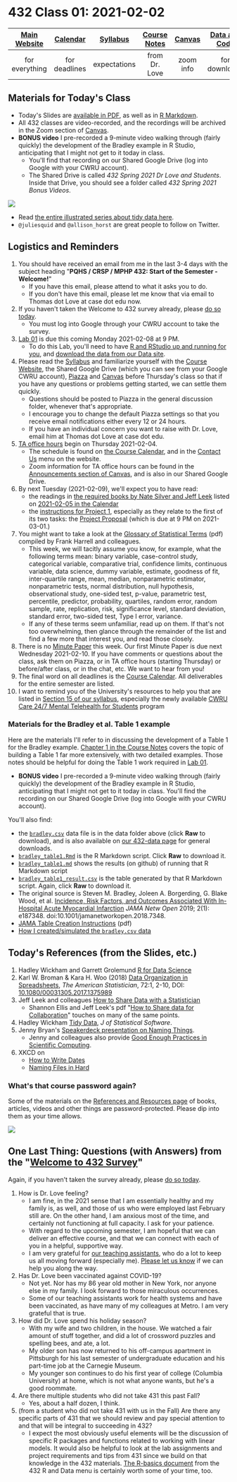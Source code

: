 # 432 Class 01: 2021-02-02

[Main Website](https://thomaselove.github.io/432/) | [Calendar](https://thomaselove.github.io/432/calendar.html) | [Syllabus](https://thomaselove.github.io/432-2021-syllabus/) | [Course Notes](https://thomaselove.github.io/432-notes/) | [Canvas](https://canvas.case.edu) | [Data and Code](https://github.com/THOMASELOVE/432-data) | [Sources](https://github.com/THOMASELOVE/432-2021/edit/master/references) | [Contact Us](https://thomaselove.github.io/432/contact.html)
:-----------: | :--------------: | :----------: | :---------: | :-------------: | :-----------: | :------------: | :-------------:
for everything | for deadlines | expectations | from Dr. Love | zoom info | for downloads | to read/watch | need help?

## Materials for Today's Class

- Today's Slides are [available in PDF](https://github.com/THOMASELOVE/432-2021/blob/master/classes/class01/432_2021_slides01.pdf), as well as in [R Markdown](https://github.com/THOMASELOVE/432-2021/blob/master/classes/class01/432_2021_slides01.Rmd).
- All 432 classes are video-recorded, and the recordings will be archived in the Zoom section of [Canvas](https://canvas.case.edu).
- **BONUS video** I pre-recorded a 9-minute video walking through (fairly quickly) the development of the Bradley example in R Studio, anticipating that I might not get to it today in class. 
    - You'll find that recording on our Shared Google Drive (log into Google with your CWRU account).
    - The Shared Drive is called *432 Spring 2021 Dr Love and Students*. Inside that Drive, you should see a folder called *432 Spring 2021 Bonus Videos*. 

![](https://github.com/THOMASELOVE/432-2021/blob/master/classes/class01/figures/lowndes_tidy_tw.png)

- Read [the entire illustrated series about tidy data here](https://twitter.com/juliesquid/status/1315710359404113920). 
- `@juliesquid` and `@allison_horst` are great people to follow on Twitter. 

## Logistics and Reminders

1. You should have received an email from me in the last 3-4 days with the subject heading "**PQHS / CRSP / MPHP 432: Start of the Semester - Welcome!**" 
    - If you have this email, please attend to what it asks you to do. 
    - If you don't have this email, please let me know that via email to Thomas dot Love at case dot edu now.
2. If you haven't taken the Welcome to 432 survey already, please [do so today](http://bit.ly/432-2021-welcome-survey).
    - You must log into Google through your CWRU account to take the survey.
3. [Lab 01](https://github.com/THOMASELOVE/432-2021/tree/master/labs/lab01) is due this coming Monday 2021-02-08 at 9 PM.
    - To do this Lab, you'll need to have [R and RStudio up and running for you](https://thomaselove.github.io/432/software_install.html), and [download the data from our Data site](https://thomaselove.github.io/432/data_index.html).
4. Please read the [Syllabus](https://thomaselove.github.io/432-2021-syllabus/) and familiarize yourself with the [Course Website](https://thomaselove.github.io/432), the Shared Google Drive (which you can see from your Google CWRU account), [Piazza](https://piazza.com/case/spring2021/pqhs432) and [Canvas](https://canvas.case.edu/) before Thursday's class so that if you have any questions or problems getting started, we can settle them quickly.
    - Questions should be posted to Piazza in the general discussion folder, whenever that's appropriate.
    - I encourage you to change the default Piazza settings so that you receive email notifications either every 12 or 24 hours.
    - If you have an individual concern you want to raise with Dr. Love, email him at Thomas dot Love at case dot edu.
5. [TA office hours](https://thomaselove.github.io/432/calendar.html#TA_Office_Hours) begin on Thursday 2021-02-04. 
    - The schedule is found on [the Course Calendar](https://thomaselove.github.io/432/calendar.html#TA_Office_Hours), and in the [Contact Us](https://thomaselove.github.io/432/contact.html) menu on the website.
    - Zoom information for TA office hours can be found in the [Announcements section of Canvas](https://canvas.case.edu/), and is also in our Shared Google Drive.
6. By next Tuesday (2021-02-09), we'll expect you to have read:
    - the readings in [the required books by Nate Silver and Jeff Leek](https://thomaselove.github.io/432/calendar.html#Readings) listed on [2021-02-05 in the Calendar](https://thomaselove.github.io/432/calendar.html#February_2021)
    - the [instructions for Project 1](https://github.com/THOMASELOVE/432-2021/blob/master/project1/README.md), especially as they relate to the first of its two tasks: the [Project Proposal](https://github.com/THOMASELOVE/432-2021/blob/master/project1/01_project1_proposal.md) (which is due at 9 PM on 2021-03-01.)
7. You might want to take a look at the [Glossary of Statistical Terms](https://hbiostat.org/doc/glossary.pdf) (pdf) compiled by Frank Harrell and colleagues. 
    - This week, we will tacitly assume you know, for example, what the following terms mean: binary variable, case-control study, categorical variable, comparative trial, confidence limits, continuous variable, data science, dummy variable, estimate, goodness of fit, inter-quartile range, mean, median, nonparametric estimator, nonparametric tests, normal distribution, null hypothesis, observational study, one-sided test, p-value, parametric test, percentile, predictor, probability, quartiles, random error, random sample, rate, replication, risk, significance level, standard deviation, standard error, two-sided test, Type I error, variance.
    - If any of these terms seem unfamiliar, read up on them. If that's not too overwhelming, then glance through the remainder of the list and find a few more that interest you, and read those closely.
8. There is no [Minute Paper](https://github.com/THOMASELOVE/432-2021/blob/master/minutepapers/README.md) this week. Our first Minute Paper is due next Wednesday 2021-02-10. If you have comments or questions about the class, ask them on Piazza, or in TA office hours (starting Thursday) or before/after class, or in the chat, etc. We want to hear from you!
9. The final word on all deadlines is the [Course Calendar](https://thomaselove.github.io/432/calendar.html). All deliverables for the entire semester are listed.
10. I want to remind you of the University's resources to help you that are listed in [Section 15 of our syllabus](https://thomaselove.github.io/432-2021-syllabus/university-resources-for-student-support.html), especially the newly available [CWRU Care 24/7 Mental Telehealth for Students](https://timely.md/faq/cwrucare/) program

### Materials for the Bradley et al. Table 1 example

Here are the materials I'll refer to in discussing the development of a Table 1 for the Bradley example. [Chapter 1 in the Course Notes](https://thomaselove.github.io/432-notes/building-table-1.html) covers the topic of building a Table 1 far more extensively, with two detailed examples. Those notes should be helpful for doing the Table 1 work required in [Lab 01](https://github.com/THOMASELOVE/432-2021/blob/master/labs/lab01/README.md).

- **BONUS video** I pre-recorded a 9-minute video walking through (fairly quickly) the development of the Bradley example in R Studio, anticipating that I might not get to it today in class. You'll find the recording on our Shared Google Drive (log into Google with your CWRU account).

You'll also find:

- the [`bradley.csv`](https://github.com/THOMASELOVE/432-2021/blob/master/classes/class01/data/bradley.csv) data file is in the data folder above (click **Raw** to download), and is also available on [our 432-data page](https://github.com/THOMASELOVE/432-data) for general downloads.
- [`bradley_table1.Rmd`](https://github.com/THOMASELOVE/432-2021/blob/master/classes/class01/bradley_table1.md) is the R Markdown script. Click **Raw** to download it.
- [`bradley_table1.md`](https://github.com/THOMASELOVE/432-2021/blob/master/classes/class01/bradley_table1.md) shows the results (on github) of running that R Markdown script
- [`bradley_table1_result.csv`](https://github.com/THOMASELOVE/432-2021/blob/master/classes/class01/bradley_table1_result.csv) is the table generated by that R Markdown script. Again, click **Raw** to download it.
- The original source is Steven M. Bradley, Joleen A. Borgerding, G. Blake Wood, et al. [Incidence, Risk Factors, and Outcomes Associated With In-Hospital Acute Myocardial Infarction](https://jamanetwork.com/journals/jamanetworkopen/fullarticle/2720923) *JAMA Netw Open* 2019; 2(1): e187348. doi:10.1001/jamanetworkopen.2018.7348.
- [JAMA Table Creation Instructions](https://jama.jamanetwork.com/data/ifora-forms/jama/tablecreationinst.pdf) (pdf)
- [How I created/simulated the `bradley.csv` data](https://github.com/THOMASELOVE/432-2021/blob/master/classes/class01/bradley_sim.md)

## Today's References (from the Slides, etc.) 

1. Hadley Wickham and Garrett Grolemund [R for Data Science](https://r4ds.had.co.nz/)
2. Karl W. Broman & Kara H. Woo (2018) [Data Organization in Spreadsheets](https://github.com/THOMASELOVE/432-2021/blob/master/references/pdf/Broman_and_Woo_2018_Data_Organization_in_Spreadsheets.pdf), *The American Statistician*, 72:1, 2-10, DOI: [10.1080/00031305.2017.1375989](https://doi.org/10.1080/00031305.2017.1375989)
3. Jeff Leek and colleagues [How to Share Data with a Statistician](https://github.com/jtleek/datasharing)
    - Shannon Ellis and Jeff Leek's pdf "[How to Share data for Collaboration](https://peerj.com/preprints/3139v5.pdf)" touches on many of the same points.
4. Hadley Wickham [Tidy Data](https://www.jstatsoft.org/article/view/v059i10), *J of Statistical Software*.
5. Jenny Bryan's [Speakerdeck presentation on Naming Things](https://speakerdeck.com/jennybc/how-to-name-files).
    - Jenny and colleagues also provide [Good Enough Practices in Scientific Computing](http://bit.ly/good-enuff).
6. XKCD on 
    - [How to Write Dates](https://xkcd.com/1179/)
    - [Naming Files in Hard](https://xkcd.com/1459/)

### What's that course password again?

Some of the materials on the [References and Resources page](https://github.com/THOMASELOVE/432-2021/blob/master/references/README.md) of books, articles, videos and other things are password-protected. Please dip into them as your time allows.

![](https://github.com/THOMASELOVE/432-2021/blob/master/classes/class01/figures/tukey.png)

## One Last Thing: Questions (with Answers) from the "[Welcome to 432 Survey](http://bit.ly/432-2021-welcome-survey)"

Again, if you haven't taken the survey already, please [do so today](http://bit.ly/432-2021-welcome-survey).

1. How is Dr. Love feeling?
    - I am fine, in the 2021 sense that I am essentially healthy and my family is, as well, and those of us who were employed last February still are. On the other hand, I am anxious most of the time, and certainly not functioning at full capacity. I ask for your patience.
    - With regard to the upcoming semester, I am hopeful that we can deliver an effective course, and that we can connect with each of you in a helpful, supportive way. 
    - I am very grateful for [our teaching assistants](https://thomaselove.github.io/432-2021-syllabus/teaching-assistants.html), who do a lot to keep us all moving forward (especially me). [Please let us know](https://thomaselove.github.io/432/contact.html) if we can help you along the way.
2. Has Dr. Love been vaccinated against COVID-19?
    - Not yet. Nor has my 86 year old mother in New York, nor anyone else in my family. I look forward to those miraculous occurrences.
    - Some of our teaching assistants work for health systems and have been vaccinated, as have many of my colleagues at Metro. I am very grateful that is true.
3. How did Dr. Love spend his holiday season?
    - With my wife and two children, in the house. We watched a fair amount of stuff together, and did a lot of crossword puzzles and spelling bees, and ate, a lot.
    - My older son has now returned to his off-campus apartment in Pittsburgh for his last semester of undergraduate education and his part-time job at the Carnegie Museum.
    - My younger son continues to do his first year of college (Columbia University) at home, which is not what anyone wants, but he's a good roommate.
4. Are there multiple students who did not take 431 this past Fall?
    - Yes, about a half dozen, I think.
5. (from a student who did not take 431 with us in the Fall) Are there any specific parts of 431 that we should review and pay special attention to and that will be integral to succeeding in 432? 
    - I expect the most obviously useful elements will be the discussion of specific R packages and functions related to working with linear models. It would also be helpful to look at the lab assignments and project requirements and tips from 431 since we build on that knowledge in the 432 materials. [The R-basics document](https://github.com/THOMASELOVE/432-2021/tree/master/r-basics) from the 432 R and Data menu is certainly worth some of your time, too.




